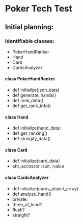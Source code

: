 # Poker Tech Test

## Initial planning:

### Identifiable classes:
- PokerHandRanker
- Hand
- Card
- CardsAnalyzer

#### class PokerHandRanker
- def initialize(json_data)
- def generate_hands()
- def rank_data()
- def get_rank_info()

#### class Hand
- def initialize(hand_data)
- def get_ranking()
- def stringify_data()

#### class Card
- def initialize(card_data)
- attr_accessor :suit, :value

#### class CardsAnalyzer
- def initialize(cards_object_array)
- def analyze_hand()
- private:
- three_of_kind?
- flush?
- straight? 